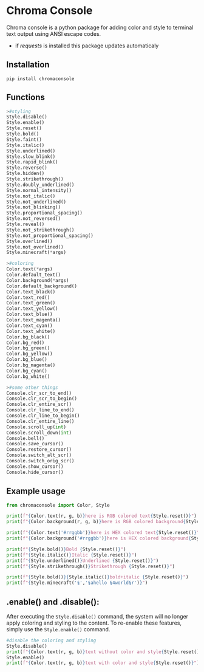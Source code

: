 # Chroma Console

Chroma console is a python package for adding color and style to terminal text output using ANSI escape codes.

* if *requests* is installed this package updates automaticaly

## Installation

```shell
pip install chromaconsole
```

## Functions
```python {.line-numbers}
>#styling
Style.disable()
Style.enable()
Style.reset()
Style.bold()
Style.faint()
Style.italic()
Style.underlined()
Style.slow_blink()
Style.rapid_blink()
Style.reverse()
Style.hidden()
Style.strikethrough()
Style.doubly_underlined()
Style.normal_intensity()
Style.not_italic()
Style.not_underlined()
Style.not_blinking()
Style.proportional_spacing()
Style.not_reversed()
Style.reveal()
Style.not_strikethrough()
Style.not_proportional_spacing()
Style.overlined()
Style.not_overlined()
Style.minecraft(*args)

>#coloring
Color.text(*args)
Color.default_text()
Color.background(*args)
Color.default_background()
Color.text_black()
Color.text_red()
Color.text_green()
Color.text_yellow()
Color.text_blue()
Color.text_magenta()
Color.text_cyan()
Color.text_white()
Color.bg_black()
Color.bg_red()
Color.bg_green()
Color.bg_yellow()
Color.bg_blue()
Color.bg_magenta()
Color.bg_cyan()
Color.bg_white()

>#some other things
Console.clr_scr_to_end()
Console.clr_scr_to_begin()
Console.clr_entire_scr()
Console.clr_line_to_end()
Console.clr_line_to_begin()
Console.clr_entire_line()
Console.scroll_up(int)
Console.scroll_down(int)
Console.bell()
Console.save_cursor()
Console.restore_cursor()
Console.switch_alt_scr()
Console.switch_orig_scr()
Console.show_cursor()
Console.hide_cursor()
```

## Example usage

```python
from chromaconsole import Color, Style

print(f"{Color.text(r, g, b)}here is RGB colored text{Style.reset()}")
print(f"{Color.background(r, g, b)}here is RGB colored background{Style.reset()}")

print(f"{Color.text('#rrggbb')}here is HEX colored text{Style.reset()}")
print(f"{Color.background('#rrggbb')}here is HEX colored background{Style.reset()}")

print(f"{Style.bold()}Bold {Style.reset()}")
print(f"{Style.italic()}Italic {Style.reset()}")
print(f"{Style.underlined()}Underlined {Style.reset()}")
print(f"{Style.strikethrough()}Strikethrough {Style.reset()}")

print(f"{Style.bold()}{Style.italic()}bold+italic {Style.reset()}")
print(f"{Style.minecraft('§','§ahello §4world§r')}")
```

## .enable() and .disable():

After executing the `Style.disable()` command, the system will no longer apply coloring and styling to the content. To re-enable these features, simply use the `Style.enable()` command.

```python
#disable the coloring and styling
Style.disable()
print(f"{Color.text(r, g, b)}text without color and style{Style.reset()}")
Style.enable()
print(f"{Color.text(r, g, b)}text with color and style{Style.reset()}")
```